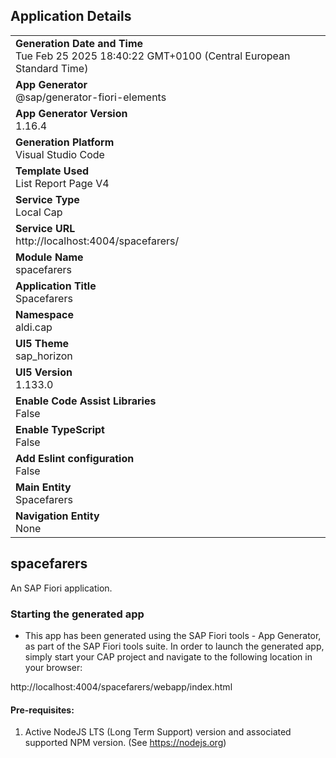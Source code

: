 ## Application Details
|               |
| ------------- |
|**Generation Date and Time**<br>Tue Feb 25 2025 18:40:22 GMT+0100 (Central European Standard Time)|
|**App Generator**<br>@sap/generator-fiori-elements|
|**App Generator Version**<br>1.16.4|
|**Generation Platform**<br>Visual Studio Code|
|**Template Used**<br>List Report Page V4|
|**Service Type**<br>Local Cap|
|**Service URL**<br>http://localhost:4004/spacefarers/|
|**Module Name**<br>spacefarers|
|**Application Title**<br>Spacefarers|
|**Namespace**<br>aldi.cap|
|**UI5 Theme**<br>sap_horizon|
|**UI5 Version**<br>1.133.0|
|**Enable Code Assist Libraries**<br>False|
|**Enable TypeScript**<br>False|
|**Add Eslint configuration**<br>False|
|**Main Entity**<br>Spacefarers|
|**Navigation Entity**<br>None|

## spacefarers

An SAP Fiori application.

### Starting the generated app

-   This app has been generated using the SAP Fiori tools - App Generator, as part of the SAP Fiori tools suite.  In order to launch the generated app, simply start your CAP project and navigate to the following location in your browser:

http://localhost:4004/spacefarers/webapp/index.html

#### Pre-requisites:

1. Active NodeJS LTS (Long Term Support) version and associated supported NPM version.  (See https://nodejs.org)


